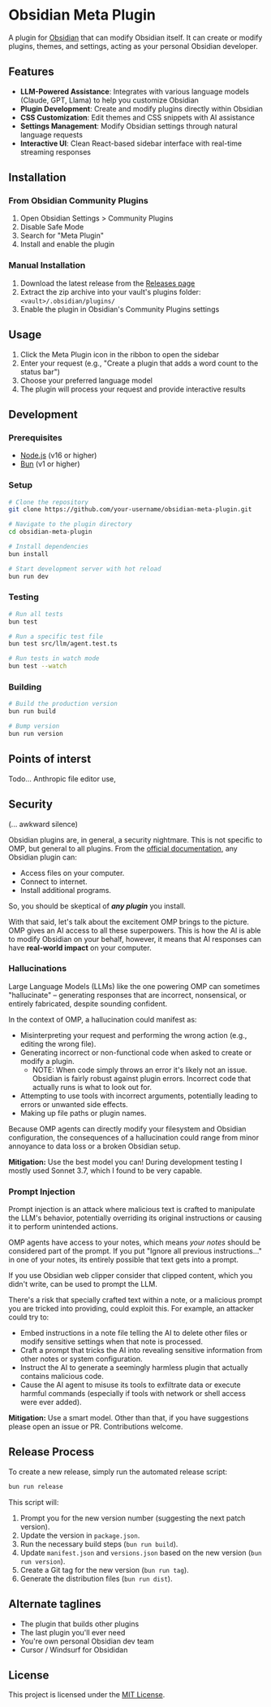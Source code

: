 # Obsidian Meta Plugin

A plugin for [Obsidian](https://obsidian.md) that can modify Obsidian itself. It can create or modify plugins, themes, and settings, acting as your personal Obsidian developer.

## Features

- **LLM-Powered Assistance**: Integrates with various language models (Claude, GPT, Llama) to help you customize Obsidian
- **Plugin Development**: Create and modify plugins directly within Obsidian
- **CSS Customization**: Edit themes and CSS snippets with AI assistance
- **Settings Management**: Modify Obsidian settings through natural language requests
- **Interactive UI**: Clean React-based sidebar interface with real-time streaming responses

## Installation

### From Obsidian Community Plugins

1. Open Obsidian Settings > Community Plugins
2. Disable Safe Mode
3. Search for "Meta Plugin"
4. Install and enable the plugin

### Manual Installation

1. Download the latest release from the [Releases page](https://github.com/your-username/obsidian-meta-plugin/releases)
2. Extract the zip archive into your vault's plugins folder: `<vault>/.obsidian/plugins/`
3. Enable the plugin in Obsidian's Community Plugins settings

## Usage

1. Click the Meta Plugin icon in the ribbon to open the sidebar
2. Enter your request (e.g., "Create a plugin that adds a word count to the status bar")
3. Choose your preferred language model
4. The plugin will process your request and provide interactive results

## Development

### Prerequisites

- [Node.js](https://nodejs.org/) (v16 or higher)
- [Bun](https://bun.sh) (v1 or higher)

### Setup

```bash
# Clone the repository
git clone https://github.com/your-username/obsidian-meta-plugin.git

# Navigate to the plugin directory
cd obsidian-meta-plugin

# Install dependencies
bun install

# Start development server with hot reload
bun run dev
```

### Testing

```bash
# Run all tests
bun test

# Run a specific test file
bun test src/llm/agent.test.ts

# Run tests in watch mode
bun test --watch
```

### Building

```bash
# Build the production version
bun run build

# Bump version
bun run version
```

## Points of interst

Todo... Anthropic file editor use,

## Security

(... awkward silence)

Obsidian plugins are, in general, a security nightmare. This is not specific to OMP, but general to all plugins. From the [official documentation](https://help.obsidian.md/plugin-security#Plugin+capabilities), any Obsidian plugin can:

- Access files on your computer.
- Connect to internet.
- Install additional programs.

So, you should be skeptical of **_any plugin_** you install.

With that said, let's talk about the excitement OMP brings to the picture. OMP gives an AI access to all these superpowers. This is how the AI is able to modify Obsidian on your behalf, however, it means that AI responses can have **real-world impact** on your computer.

### Hallucinations

Large Language Models (LLMs) like the one powering OMP can sometimes "hallucinate" – generating responses that are incorrect, nonsensical, or entirely fabricated, despite sounding confident.

In the context of OMP, a hallucination could manifest as:

- Misinterpreting your request and performing the wrong action (e.g., editing the wrong file).
- Generating incorrect or non-functional code when asked to create or modify a plugin.
  - NOTE: When code simply throws an error it's likely not an issue. Obsidian is fairly robust against plugin errors. Incorrect code that actually runs is what to look out for.
- Attempting to use tools with incorrect arguments, potentially leading to errors or unwanted side effects.
- Making up file paths or plugin names.

Because OMP agents can directly modify your filesystem and Obsidian configuration, the consequences of a hallucination could range from minor annoyance to data loss or a broken Obsidian setup.

**Mitigation:** Use the best model you can! During development testing I mostly used Sonnet 3.7, which I found to be very capable.

### Prompt Injection

Prompt injection is an attack where malicious text is crafted to manipulate the LLM's behavior, potentially overriding its original instructions or causing it to perform unintended actions.

OMP agents have access to your notes, which means _your notes_ should be considered part of the prompt. If you put "Ignore all previous instructions..." in one of your notes, its entirely possible that text gets into a prompt.

If you use Obsidian web clipper consider that clipped content, which you didn't write, can be used to prompt the LLM.

There's a risk that specially crafted text within a note, or a malicious prompt you are tricked into providing, could exploit this. For example, an attacker could try to:

- Embed instructions in a note file telling the AI to delete other files or modify sensitive settings when that note is processed.
- Craft a prompt that tricks the AI into revealing sensitive information from other notes or system configuration.
- Instruct the AI to generate a seemingly harmless plugin that actually contains malicious code.
- Cause the AI agent to misuse its tools to exfiltrate data or execute harmful commands (especially if tools with network or shell access were ever added).

**Mitigation:** Use a smart model. Other than that, if you have suggestions please open an issue or PR. Contributions welcome.

## Release Process

To create a new release, simply run the automated release script:

```bash
bun run release
```

This script will:

1.  Prompt you for the new version number (suggesting the next patch version).
2.  Update the version in `package.json`.
3.  Run the necessary build steps (`bun run build`).
4.  Update `manifest.json` and `versions.json` based on the new version (`bun run version`).
5.  Create a Git tag for the new version (`bun run tag`).
6.  Generate the distribution files (`bun run dist`).

## Alternate taglines

- The plugin that builds other plugins
- The last plugin you'll ever need
- You're own personal Obsidian dev team
- Cursor / Windsurf for Obsididan

## License

This project is licensed under the [MIT License](LICENSE).
